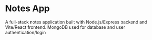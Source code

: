 # Notes App

A full-stack notes application built with Node.js/Express backend and Vite/React frontend.
MongoDB used for database and user authentication/login


